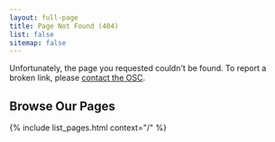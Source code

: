 ```yaml
---
layout: full-page
title: Page Not Found (404)
list: false
sitemap: false
---
```


Unfortunately, the page you requested couldn't be found. To report a broken link, please [contact the OSC](mailto:{{site.email}}).

## Browse Our Pages

{% include list_pages.html context="/" %}

